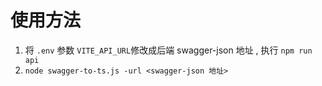 # 使用方法 

1. 将 `.env` 参数 `VITE_API_URL`修改成后端 swagger-json 地址 , 执行 `npm run api`
2. `node swagger-to-ts.js -url <swagger-json 地址>`